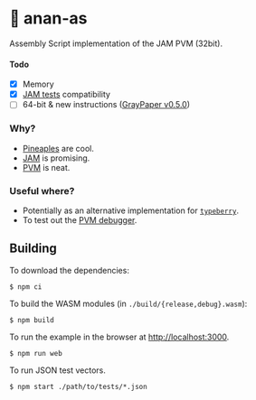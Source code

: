 # 🍍 anan-as

Assembly Script implementation of the JAM PVM (32bit).

#### Todo

- [x] Memory
- [x] [JAM tests](https://github.com/w3f/jamtestvectors/pull/3) compatibility
- [ ] 64-bit & new instructions ([GrayPaper v0.5.0](https://graypaper.fluffylabs.dev))

### Why?

- [Pineaples](https://en.wikipedia.org/wiki/Ananas) are cool.
- [JAM](https://graypaper.com/) is promising.
- [PVM](https://github.com/paritytech/polkavm) is neat.


### Useful where?

- Potentially as an alternative implementation for [`typeberry`](https://github.com/fluffylabs).
- To test out the [PVM debugger](https://pvm.fluffylabs.dev).

## Building

To download the dependencies:
```
$ npm ci
```

To build the WASM modules (in `./build/{release,debug}.wasm`):

```
$ npm build
```

To run the example in the browser at [http://localhost:3000](http://localhost:3000).

```
$ npm run web
```

To run JSON test vectors.

```
$ npm start ./path/to/tests/*.json
```
